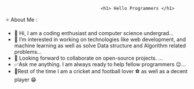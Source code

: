                                 		<h1> Hello Programmers </h1>

⭐ About Me : 

- 👋 Hi, I am a coding enthusiast and computer science undergrad...
- 👀 I’m interested in working on technologies like  web development, and machine learning as well as solve Data structure and Algorithm related problems...
- 💞️ Looking forward to collaborate on open-source projects. ...
- ✅Ask me anything. I am always ready to help fellow programmers 😉...
- 🏏Rest of the time I am a cricket and football lover ⚽ as well as a decent player 😁 

<!---
Vengeance2001/Vengeance2001 is a ✨ special ✨ repository because its `README.md` (this file) appears on your GitHub profile.
You can click the Preview link to take a look at your changes.
--->
